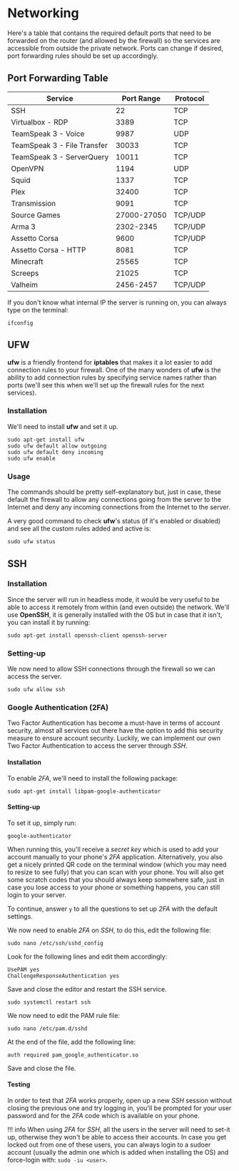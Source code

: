 # Networking

Here's a table that contains the required default ports that need to be forwarded on the router (and allowed by the firewall) so the services are accessible from outside the private network. Ports can change if desired, port forwarding rules should be set up accordingly.

## Port Forwarding Table

| Service                     | Port Range  | Protocol |
|-----------------------------|-------------|----------|
| SSH                         | 22          | TCP      |
| Virtualbox - RDP            | 3389        | TCP      |
| TeamSpeak 3 - Voice         | 9987        | UDP      |
| TeamSpeak 3 - File Transfer | 30033       | TCP      |
| TeamSpeak 3 - ServerQuery   | 10011       | TCP      |
| OpenVPN                     | 1194        | UDP      |
| Squid                       | 1337        | TCP      |
| Plex                        | 32400       | TCP      |
| Transmission                | 9091        | TCP      |
| Source Games                | 27000-27050 | TCP/UDP  |
| Arma 3                      | 2302-2345   | TCP/UDP  |
| Assetto Corsa               | 9600        | TCP/UDP  |
| Assetto Corsa - HTTP        | 8081        | TCP      |
| Minecraft                   | 25565       | TCP      |
| Screeps                     | 21025       | TCP      |
| Valheim                     | 2456-2457   | TCP/UDP  |

If you don't know what internal IP the server is running on, you can always type on the terminal:

``` text
ifconfig
```

## UFW

**ufw** is a friendly frontend for **iptables** that makes it a lot easier to add connection rules to your firewall. One of the many wonders of **ufw** is the ability to add connection rules by specifying service names rather than ports (we'll see this when we'll set up the firewall rules for the next services).

### Installation

We'll need to install **ufw** and set it up.

``` text
sudo apt-get install ufw
sudo ufw default allow outgoing
sudo ufw default deny incoming
sudo ufw enable
```

### Usage

The commands should be pretty self-explanatory but, just in case, these default the firewall to allow any connections going from the server to the Internet and deny any incoming connections from the Internet to the server.

A very good command to check **ufw**'s status (if it's enabled or disabled) and see all the custom rules added and active is:

``` text
sudo ufw status
```

## SSH

### Installation

Since the server will run in headless mode, it would be very useful to be able to access it remotely from within (and even outside) the network. We'll use **OpenSSH**, it is generally installed with the OS but in case that it isn't, you can install it by running:

``` text
sudo apt-get install openssh-client openssh-server
```

### Setting-up

We now need to allow SSH connections through the firewall so we can access the server.

``` text
sudo ufw allow ssh
```

### Google Authentication (2FA)

Two Factor Authentication has become a must-have in terms of account security, almost all services out there have the option to add this security measure to ensure account security. Luckily, we can implement our own Two Factor Authentication to access the server through *SSH*.

#### Installation

To enable *2FA*, we'll need to install the following package:

``` text
sudo apt-get install libpam-google-authenticator
```

#### Setting-up

To set it up, simply run:

``` text
google-authenticator
```

When running this, you'll receive a *secret key* which is used to add your account manually to your phone's *2FA* application. Alternatively, you also get a nicely printed QR code on the terminal window (which you may need to resize to see fully) that you can scan with your phone. You will also get some scratch codes that you should always keep somewhere safe, just in case you lose access to your phone or something happens, you can still login to your server.

To continue, answer `y` to all the questions to set up *2FA* with the default settings.

We now need to enable *2FA* on *SSH*, to do this, edit the following file:

``` text
sudo nano /etc/ssh/sshd_config
```

Look for the following lines and edit them accordingly:

``` text
UsePAM yes
ChallengeResponseAuthentication yes
```

Save and close the editor and restart the SSH service.

``` text
sudo systemctl restart ssh
```

We now need to edit the PAM rule file:

``` text
sudo nano /etc/pam.d/sshd
```

At the end of the file, add the following line:

``` text
auth required pam_google_authenticator.so
```

Save and close the file.

#### Testing

In order to test that *2FA* works properly, open up a new *SSH* session without closing the previous one and try logging in, you'll be prompted for your user password and for the *2FA* code which is available on your phone.

!!! info
    When using *2FA* for *SSH*, all the users in the server will need to set-it up, otherwise they won't be able to access their accounts. In case you get locked out from one of these users, you can always login to a sudoer account (usually the admin one which is added when installing the OS) and force-login with: `sudo -iu <user>`.
